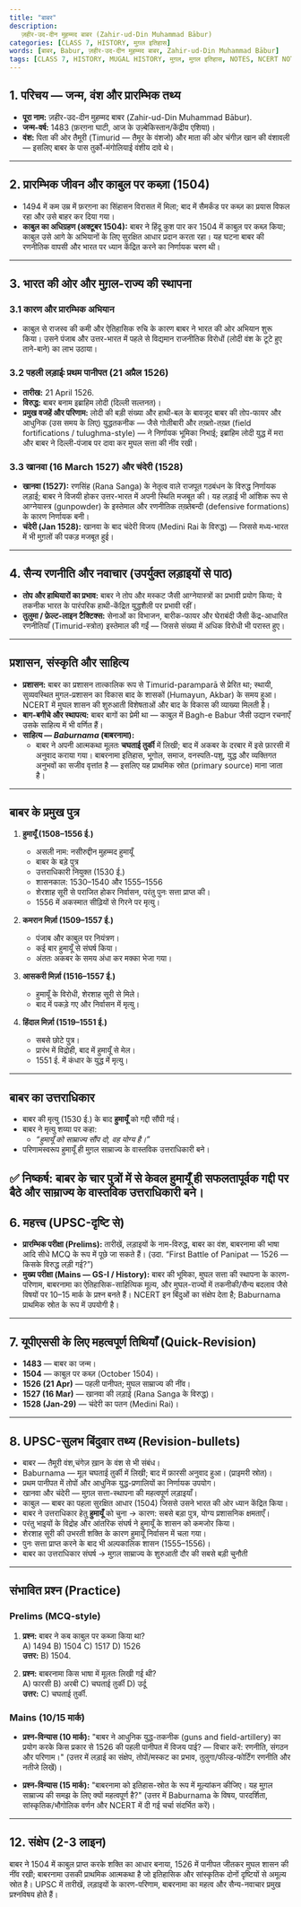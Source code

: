 ```yaml
---
title: "बाबर"
description: 
   ज़हीर-उद-दीन मुहम्मद बाबर (Zahir-ud-Din Muhammad Bābur)
categories: [CLASS 7, HISTORY, मुग़ल इतिहास]
words: [बाबर, Babur, ज़हीर-उद-दीन मुहम्मद बाबर, Zahir-ud-Din Muhammad Bābur]
tags: [CLASS 7, HISTORY, MUGAL HISTORY, मुग़ल, मुग़ल इतिहास, NOTES, NCERT NOTES]
---
```


## 1. परिचय — जन्म, वंश और प्रारम्भिक तथ्य
- **पूरा नाम:** ज़हीर-उद-दीन मुहम्मद बाबर (Zahir-ud-Din Muhammad Bābur).  
- **जन्म-वर्ष:** 1483 (फ़रग़ना घाटी, आज के उज़्बेकिस्तान/केंद्रीय एशिया)।   
- **वंश:** पिता की ओर तैमूरी (Timurid — तैमूर के वंशजो) और माता की ओर चंगीज़ खान की वंशावली — इसलिए बाबर के पास तुर्को-मंगोलियाई वंशीय दावे थे। 

---

## 2. प्रारम्भिक जीवन और काबुल पर कब्ज़ा (1504)
- 1494 में कम उम्र में फ़रग़ना का सिंहासन विरासत में मिला; बाद में सैमर्कंड पर कब्ज़ का प्रयास विफल रहा और उसे बाहर कर दिया गया।   
- **काबुल का अधिग्रहण (अक्टूबर 1504):** बाबर ने हिंदू कुश पार कर 1504 में काबुल पर कब्ज़ किया; काबुल उसे आगे के अभियानों के लिए सुरक्षित आधार प्रदान करता रहा। यह घटना बाबर की रणनीतिक वापसी और भारत पर ध्यान केंद्रित करने का निर्णायक चरण थी। 

---

## 3. भारत की ओर और मुग़ल-राज्य की स्थापना  
### 3.1 कारण और प्रारम्भिक अभियान
- काबुल से राजस्व की कमी और ऐतिहासिक रुचि के कारण बाबर ने भारत की ओर अभियान शुरू किया। उसने पंजाब और उत्तर-भारत में पहले से विद्यमान राजनीतिक विरोधों (लोदी वंश के टूटे हुए ताने-बाने) का लाभ उठाया। 

### 3.2 पहली लड़ाईः प्रथम पानीपत (21 अप्रैल 1526)
- **तारीख:** 21 April 1526.  
- **विरुद्ध:** बाबर बनाम इब्राहिम लोदी (दिल्ली सल्तनत)।  
- **प्रमुख वजहें और परिणाम:** लोदी की बड़ी संख्या और हाथी-बल के बावजूद बाबर की तोप-फायर और आधुनिक (उस समय के लिए) युद्धतकनीक — जैसे गोलीबारी और तख़्तो-तख़्त (field fortifications / tulughma-style) — ने निर्णायक भूमिका निभाई; इब्राहिम लोदी युद्ध में मरा और बाबर ने दिल्ली-पंजाब पर दावा कर मुघल सत्ता की नींव रखी। 

### 3.3 खानवा (16 March 1527) और चंदेरी (1528)
- **खानवा (1527):** रणसिंह (Rana Sanga) के नेतृत्व वाले राजपूत गठबंधन के विरुद्ध निर्णायक लड़ाई; बाबर ने विजयी होकर उत्तर-भारत में अपनी स्थिति मजबूत की। यह लड़ाई भी आंशिक रूप से आग्नेयास्त्र (gunpowder) के इस्तेमाल और रणनीतिक तख़्तेबन्दी (defensive formations) के कारण निर्णायक बनी।   
- **चंदेरी (Jan 1528):** खानवा के बाद चंदेरी विजय (Medini Rai के विरुद्ध) — जिससे मध्य-भारत में भी मुग़लों की पकड़ मजबूत हुई।  

---

## 4. सैन्य रणनीति और नवाचार (उपर्युक्त लड़ाइयों से पाठ)
- **तोप और हाथियारों का प्रभाव:** बाबर ने तोप और मस्कट जैसी आग्नेयास्त्रों का प्रभावी प्रयोग किया; ये तकनीक भारत के पारंपरिक हाथी-केंद्रित युद्धशैली पर प्रभावी रहीं।   
- **तुलुमा / फ़ेल्ट-लाइन टैक्टिक्स:** सेनाओं का विभाजन, बारीक-फायर और घेराबंदी जैसी केंद्र-आधारित रणनीतियाँ (Timurid-स्त्रोत) इस्तेमाल की गईं — जिससे संख्या में अधिक विरोधी भी परास्त हुए। 

---

## प्रशासन, संस्कृति और साहित्य
- **प्रशासन:** बाबर का प्रशासन तात्कालिक रूप से Timurid-paramparā से प्रेरित था; स्थायी, सुव्यवस्थित मुगल-प्रशासन का विकास बाद के शासकों (Humayun, Akbar) के समय हुआ। NCERT में मुघल शासन की शुरुआती विशेषताओं और बाद के विकास की व्याख्या मिलती है।   
- **बाग-बगीचे और स्थापत्य:** बाबर बागों का प्रेमी था — काबुल में Bagh-e Babur जैसी उद्यान रचनाएँ उसके साहित्य में भी वर्णित हैं।   
- **साहित्य — _Baburnama_ (बाबरनामा):**  
  - बाबर ने अपनी आत्मकथा मूलतः **चघताई तुर्की** में लिखी; बाद में अकबर के दरबार में इसे फ़ारसी में अनुवाद कराया गया। बाबरनामा इतिहास, भूगोल, समाज, वनस्पति-पशु, युद्ध और व्यक्तिगत अनुभवों का सजीव वृत्तांत है — इसलिए यह प्राथमिक स्रोत (primary source) माना जाता है। 

---

## बाबर के प्रमुख पुत्र
1. **हुमायूँ (1508–1556 ई.)**
   - असली नाम: नसीरुद्दीन मुहम्मद हुमायूँ  
   - बाबर के बड़े पुत्र  
   - उत्तराधिकारी नियुक्त (1530 ई.)  
   - शासनकाल: 1530–1540 और 1555–1556  
   - शेरशाह सूरी से पराजित होकर निर्वासन, परंतु पुनः सत्ता प्राप्त की।  
   - 1556 में अकस्मात सीढ़ियों से गिरने पर मृत्यु।  

2. **कमरान मिर्ज़ा (1509–1557 ई.)**
   - पंजाब और काबुल पर नियंत्रण।  
   - कई बार हुमायूँ से संघर्ष किया।  
   - अंततः अकबर के समय अंधा कर मक्का भेजा गया।  

3. **आसकरी मिर्ज़ा (1516–1557 ई.)**
   - हुमायूँ के विरोधी, शेरशाह सूरी से मिले।  
   - बाद में पकड़े गए और निर्वासन में मृत्यु।  

4. **हिंदाल मिर्ज़ा (1519–1551 ई.)**
   - सबसे छोटे पुत्र।  
   - प्रारंभ में विद्रोही, बाद में हुमायूँ से मेल।  
   - 1551 ई. में कंधार के युद्ध में मृत्यु।  

---

## बाबर का उत्तराधिकार
- बाबर की मृत्यु (1530 ई.) के बाद **हुमायूँ** को गद्दी सौंपी गई।  
- बाबर ने मृत्यु शय्या पर कहा:  
  - *“हुमायूँ को साम्राज्य सौंप दो, वह योग्य है।”*  
- परिणामस्वरूप हुमायूँ ही मुग़ल साम्राज्य के वास्तविक उत्तराधिकारी बने।  

✅ **निष्कर्ष**: बाबर के चार पुत्रों में से केवल **हुमायूँ** ही सफलतापूर्वक गद्दी पर बैठे और साम्राज्य के वास्तविक उत्तराधिकारी बने।
---

## 6. महत्त्व (UPSC-दृष्टि से)
- **प्रारम्भिक परीक्षा (Prelims):** तारीखें, लड़ाइयों के नाम-विरुद्ध, बाबर का वंश, बाबरनामा की भाषा आदि सीधे MCQ के रूप में पूछे जा सकते हैं। (उदा. “First Battle of Panipat — 1526 — किसके विरुद्ध लड़ी गई?”)   
- **मुख्य परीक्षा (Mains — GS-I / History):** बाबर की भूमिका, मुघल सत्ता की स्थापना के कारण-परिणाम, बाबरनामा का ऐतिहासिक-साहित्यिक मूल्य, और मुघल-राज्यों में तकनीकी/सैन्य बदलाव जैसे विषयों पर 10–15 मार्क के प्रश्न बनते हैं। NCERT इन बिंदुओं का संक्षेप देता है; Baburnama प्राथमिक स्रोत के रूप में उपयोगी है। 

---

## 7. यूपीएससी के लिए महत्वपूर्ण तिथियाँ (Quick-Revision)
- **1483** — बाबर का जन्म।   
- **1504** — काबुल पर कब्ज़ (October 1504)।   
- **1526 (21 Apr)** — पहली पानीपत; मुघल साम्राज्य की नींव।   
- **1527 (16 Mar)** — खानवा की लड़ाई (Rana Sanga के विरुद्ध)।   
- **1528 (Jan-29)** — चंदेरी का पतन (Medini Rai)। 

---

## 8. UPSC-सुलभ बिंदुवार तथ्य (Revision-bullets)
- बाबर — तैमूरी वंश,चंगेज़ ख़ान के वंश से भी संबंध।   
- Baburnama — मूल चघताई तुर्की में लिखी; बाद में फ़ारसी अनुवाद हुआ। (प्राइमरी स्रोत)।   
- प्रथम पानीपत में तोपों और आधुनिक युद्ध-प्रणालियों का निर्णायक उपयोग।   
- खानवा और चंदेरी — मुग़ल सत्ता-स्थापना की महत्वपूर्ण लड़ाइयाँ।   
- काबुल — बाबर का पहला सुरक्षित आधार (1504) जिससे उसने भारत की ओर ध्यान केंद्रित किया। 
- बाबर ने उत्तराधिकार हेतु **हुमायूँ** को चुना → कारण: सबसे बड़ा पुत्र, योग्य प्रशासनिक क्षमताएँ।  
- परंतु भाइयों के विद्रोह और आंतरिक संघर्ष ने हुमायूँ के शासन को कमजोर किया।  
- शेरशाह सूरी की उभरती शक्ति के कारण हुमायूँ निर्वासन में चला गया।  
- पुनः सत्ता प्राप्त करने के बाद भी अल्पकालिक शासन (1555–1556)।  
- बाबर का उत्तराधिकार संघर्ष → मुग़ल साम्राज्य के शुरुआती दौर की सबसे बड़ी चुनौती

---

## संभावित प्रश्न (Practice)
### Prelims (MCQ-style)
1. **प्रश्न:** बाबर ने कब काबुल पर कब्जा किया था?  
   A) 1494 B) 1504 C) 1517 D) 1526  
   **उत्तर:** B) 1504. 

2. **प्रश्न:** बाबरनामा किस भाषा में मूलतः लिखी गई थी?  
   A) फारसी B) अरबी C) चघताई तुर्की D) उर्दू  
   **उत्तर:** C) चघताई तुर्की. 

### Mains (10/15 मार्क)
- **प्रश्न-विन्यास (10 मार्क):** "बाबर ने आधुनिक युद्ध-तकनीक (guns and field-artillery) का प्रयोग करके किस प्रकार से 1526 की पहली पानीपत में विजय पाई? — विचार करें: रणनीति, संगठन और परिणाम।" (उत्तर में लड़ाई का संक्षेप, तोपों/मस्कट का प्रभाव, तुलुगा/फील्ड-फोर्टिंग रणनीति और नतीजे लिखें)। 

- **प्रश्न-विन्यास (15 मार्क):** "बाबरनामा को इतिहास-स्रोत के रूप में मूल्यांकन कीजिए। यह मुग़ल साम्राज्य की समझ के लिए क्यों महत्वपूर्ण है?" (उत्तर में Baburnama के विषय, पारदर्शिता, सांस्कृतिक/भौगोलिक वर्णन और NCERT में दी गई चर्चा संदर्भित करें)। 

---

## 12. संक्षेप (2-3 लाइन)
बाबर ने 1504 में काबुल प्राप्त करके शक्ति का आधार बनाया, 1526 में पानीपत जीतकर मुघल शासन की नींव रखी; बाबरनामा उसकी प्राथमिक आत्मकथा है जो इतिहासिक और सांस्कृतिक दोनों दृष्टियों से अमूल्य स्रोत है। UPSC में तारीखें, लड़ाइयों के कारण-परिणाम, बाबरनामा का महत्व और सैन्य-नवाचार प्रमुख प्रश्नविषय होते हैं। 
